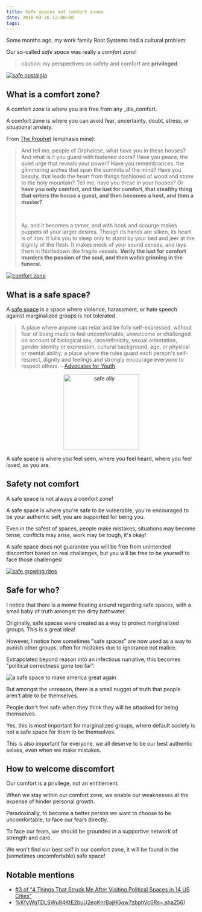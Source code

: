 ```yaml
---
title: Safe spaces not comfort zones
date: 2018-03-26 12:00:00
tags:
---
```


Some months ago, my work family Root Systems had a cultural problem:

Our so-called _safe space_ was really a _comfort zone_!

<!-- more -->

> caution: my perspectives on safety and comfort are **privileged**.

[![safe nostalgia](./safe-spaces-not-comfort-zones/safe-nostalgia.jpg)](https://www.artstation.com/artwork/O6oxv)

## What is a comfort zone?

A comfort zone is where you are free from any _dis_comfort.

A comfort zone is where you can avoid fear, uncertainty, doubt, stress, or situational anxiety.

From [The Prophet](https://en.wikipedia.org/wiki/The_Prophet_%28book%29) (emphasis mine):

> And tell me, people of Orphalese, what have you in these houses?
> And what is it you guard with fastened doors?
> Have you peace, the quiet urge that reveals your power?
> Have you remembrances, the glimmering arches that span the summits of the mind?
> Have you beauty, that leads the heart from things fashioned of wood and stone to the holy mountain?
> Tell me, have you these in your houses?
> Or **have you only comfort, and the lust for comfort, that stealthy thing that enters the house a guest, and then becomes a host, and then a master?**
>
> <br />
>
> Ay, and it becomes a tamer, and with hook and scourge makes puppets of your larger desires.
> Though its hands are silken, its heart is of iron.
> It lulls you to sleep only to stand by your bed and jeer at the dignity of the flesh.
> It makes mock of your sound senses, and lays them in thistledown like fragile vessels.
> **Verily the lust for comfort murders the passion of the soul, and then walks grinning in the funeral.**

[![comfort zone](./safe-spaces-not-comfort-zones/comfort-zone.jpg)](https://www.pinterest.nz/pin/200480620889780005/)

## What is a safe space?

A [safe space](https://en.wikipedia.org/wiki/Safe-space) is a space where violence, harassment, or hate speech against marginalized groups is not tolerated.

> A place where anyone can relax and be fully self-expressed, without fear of being made to feel uncomfortable, unwelcome or challenged on account of biological sex, race/ethnicity, sexual orientation, gender identity or expression, cultural background, age, or physical or mental ability; a place where the rules guard each person's self-respect, dignity and feelings and strongly encourage everyone to respect others. - [Advocates for Youth](http://www.advocatesforyouth.org/index.php?option=com_content&task=view&id=607&Itemid=177)

<div style="text-align: center">
  <a href="https://en.wikipedia.org/wiki/Safe-space">
    <img src="/safe-spaces-not-comfort-zones/safe-ally.svg" alt="safe ally" height="200px" />
  </a>
</div>

A safe space is where you feel seen, where you feel heard, where you feel loved, as you are.

## Safety not comfort

A safe space is not always a comfort zone!

A safe space is where you're safe to be vulnerable, you're encouraged to be your authentic self, you are supported for being you.

Even in the safest of spaces, people make mistakes, situations may become tense, conflicts may arise, work may be tough, it's okay!

A safe space does not guarantee you will be free from unintended discomfort based on real challenges, but you will be free to be yourself to face those challenges!

[![safe growing rites](./safe-spaces-not-comfort-zones/safe-growing-rites.jpg)](https://www.artstation.com/artwork/g6Bem)

## Safe for who?

I notice that there is a meme floating around regarding safe spaces, with a small baby of truth amongst the dirty bathwater.

Originally, safe spaces were created as a way to protect marginalized groups. This is a great idea!

However, I notice how sometimes "safe spaces" are now used as a way to punish other groups, often for mistakes due to ignorance not malice.

Extrapolated beyond reason into an infectious narrative, this becomes "political correctness gone too far".

![a safe space to make america great again](./safe-spaces-not-comfort-zones/safe-maga-police.jpg)

But amongst the unreason, there is a small nugget of truth that people aren't able to be themselves.

People don't feel safe when they think they will be attacked for being themselves.

Yes, this is most important for marginalized groups, where default society is not a safe space for them to be themselves.

This is also important for everyone, we all deserve to be our best authentic selves, even when we make mistakes.

## How to welcome discomfort

Our comfort is a privilege, not an entitlement.

When we stay within our comfort zone, we enable our weaknesses at the expense of hinder personal growth.

Paradoxically, to become a better person we want to choose to be uncomfortable, to face our fears directly.

To face our fears, we should be grounded in a supportive network of strength and care.

We won't find our best self in our comfort zone, it will be found in the (sometimes uncomfortable) safe space!

## Notable mentions

- [#3 of "4 Things That Struck Me After Visiting Political Spaces in 14 US Cities"](https://medium.com/enspiral-tales/4-things-that-struck-me-after-visiting-political-spaces-in-14-us-cities-c1dceb1e8cb4)
- [%KfyWqTDLSWu94KtE2buU2eoKnrBajHGqw7zbphVc0Rs=.sha256](https://viewer.scuttlebot.io/%25KfyWqTDLSWu94KtE2buU2eoKnrBajHGqw7zbphVc0Rs%3D.sha256))
